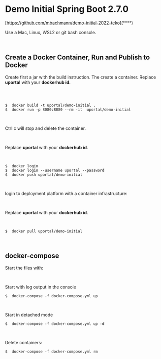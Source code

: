 # Demo Initial Spring Boot 2.7.0



[https://github.com/mbachmann/demo-initial-2022-teko](****)

Use a Mac, Linux, WSL2 or git bash console.




<br/>

##  Create a Docker Container, Run and Publish to Docker

Create first a jar with the build instruction. The create a container. Replace **uportal** with your **dockerhub id**.

<br/>

```

$  docker build -t uportal/demo-initial .
$  docker run -p 8080:8080 --rm -it  uportal/demo-initial
```

<br/>

Ctrl c will stop and delete the container.

<br/>

Replace **uportal** with your **dockerhub id**.

<br/>

```
$  docker login
$  docker login --username uportal --password 
$  docker push uportal/demo-initial
```
<br/>

login to deployment platform with a container infrastructure:

<br/>

Replace **uportal** with your **dockerhub id**.

<br/>

```
$  docker pull uportal/demo-initial
```

<br/>

##  docker-compose

Start the files with:

<br/>

Start with log output in the console

```
$  docker-compose -f docker-compose.yml up
```

<br/>

Start in detached mode

```
$  docker-compose -f docker-compose.yml up -d
```

<br/>

Delete containers:

```
$  docker-compose -f docker-compose.yml rm
```

<br/>
